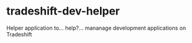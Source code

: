 # tradeshift-dev-helper
Helper application to... help?... mananage development applications on Tradeshift 
